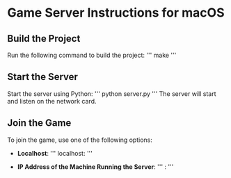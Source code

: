 # Game Server Instructions for macOS

## Build the Project
Run the following command to build the project:
'''
make
'''

## Start the Server
Start the server using Python:
'''
python server.py <port>
'''
The server will start and listen on the network card.

## Join the Game
To join the game, use one of the following options:

- **Localhost**:
'''
localhost: <port>
'''

- **IP Address of the Machine Running the Server**:
'''
<ip address of machine running server>:<port>
'''
